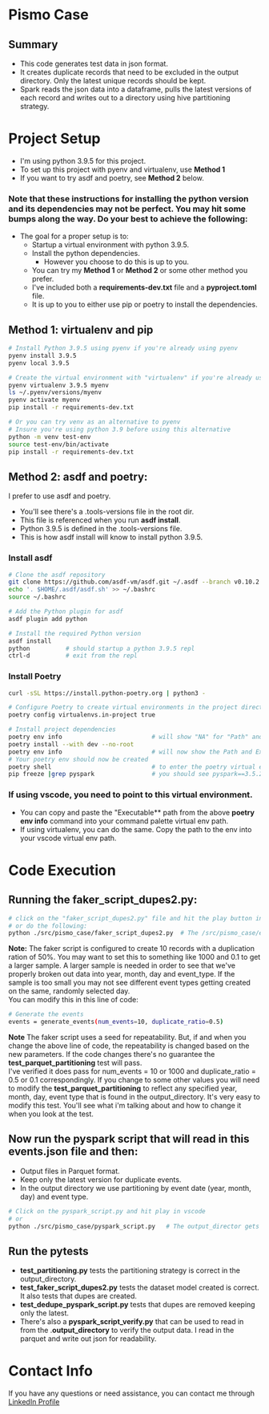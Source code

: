 # Pismo Case


## Summary
- This code generates test data in json format.
- It creates duplicate records that need to be excluded in the output directory.  Only the latest unique records should be kept. 
- Spark reads the json data into a dataframe, pulls the latest versions of each record and writes out to a directory using hive partitioning strategy. 

# Project Setup

- I'm using python 3.9.5 for this project. 
- To set up this project with pyenv and virtualenv, use **Method 1**
- If you want to try asdf and poetry, see **Method 2** below. 
### Note that these instructions for installing the python version and its dependencies may not be perfect.  You may hit some bumps along the way.   Do your best to achieve the following:
- The goal for a proper setup is to:
    - Startup a virtual environment with python 3.9.5.
    - Install the python dependencies.
        - However you choose to do this is up to you.   
    - You can try my **Method 1** or **Method 2** or some other method you prefer. 
    - I've included both a **requirements-dev.txt** file and a **pyproject.toml** file. 
    - It is up to you to either use pip or poetry to install the dependencies. 


## Method 1: virtualenv and pip
```bash
# Install Python 3.9.5 using pyenv if you're already using pyenv
pyenv install 3.9.5
pyenv local 3.9.5

# Create the virtual environment with "virtualenv" if you're already using virtualenv
pyenv virtualenv 3.9.5 myenv
ls ~/.pyenv/versions/myenv
pyenv activate myenv
pip install -r requirements-dev.txt

# Or you can try venv as an alternative to pyenv
# Insure you're using python 3.9 before using this alternative
python -m venv test-env
source test-env/bin/activate
pip install -r requirements-dev.txt
```

## Method 2: asdf and poetry:
I prefer to use asdf and poetry.   
- You'll see there's a .tools-versions file in the root dir.   
- This file is referenced when you run **asdf install**.   
- Python 3.9.5 is defined in the .tools-versions file.   
- This is how asdf install will know to install python 3.9.5.

### Install asdf
```bash
# Clone the asdf repository
git clone https://github.com/asdf-vm/asdf.git ~/.asdf --branch v0.10.2
echo '. $HOME/.asdf/asdf.sh' >> ~/.bashrc
source ~/.bashrc

# Add the Python plugin for asdf
asdf plugin add python

# Install the required Python version
asdf install
python          # should startup a python 3.9.5 repl
ctrl-d          # exit from the repl
```

### Install Poetry
```bash
curl -sSL https://install.python-poetry.org | python3 -

# Configure Poetry to create virtual environments in the project directory
poetry config virtualenvs.in-project true

# Install project dependencies
poetry env info                         # will show "NA" for "Path" and "Executable"
poetry install --with dev --no-root
poetry env info                         # will now show the Path and Executable
# Your poetry env should now be created
poetry shell                            # to enter the poetry virtual environment
pip freeze |grep pyspark                # you should see pyspark==3.5.2
```

### If using vscode, you need to point to this virtual environment. 
- You can copy and paste the "Executable** path from the above **poetry env info** command into your command palette virtual env path. 
- If using virtualenv, you can do the same.  Copy the path to the env into your vscode virtual env path.

# Code Execution
## Running the faker_script_dupes2.py:
```bash
# click on the "faker_script_dupes2.py" file and hit the play button in vs code
# or do the following:
python ./src/pismo_case/faker_script_dupes2.py  # The /src/pismo_case/events.json gets created with dupes
```
**Note:** The faker script is configured to create 10 records with a duplication ration of 50%.  You may want to set this to something like 1000 and 0.1 to get a larger sample.   A larger sample is needed in order to see that we've properly broken out data into year, month, day and event_type.  If the sample is too small you may not see different event types getting created on the same, randomly selected day.   
You can modify this in this line of code:

```bash
# Generate the events
events = generate_events(num_events=10, duplicate_ratio=0.5)
```
**Note** The faker script uses a seed for repeatability.   But, if and when you change the above line of code, the repeatability is changed based on the new parameters.   If the code changes there's no guarantee the **test_parquet_partitioning** test will pass.  
I've verified it does pass for num_events = 10 or 1000 and duplicate_ratio = 0.5 or 0.1 correspondingly.   If you change to some other values you will need to modify the **test_parquet_partitioning** to reflect any specified year, month, day, event type that is found in the output_directory.  It's very easy to modify this test.  You'll see what i'm talking about and how to change it when you look at the test. 

## Now run the pyspark script that will read in this events.json file and then: 
- Output files in Parquet format.
- Keep only the latest version for duplicate events.
- In the output directory we use partitioning by event date (year, month, day) and
event type.
```bash
# Click on the pyspark_script.py and hit play in vscode
# or
python ./src/pismo_case/pyspark_script.py   # The output_director gets created
```

## Run the pytests
- **test_partitioning.py** tests the partitioning strategy is correct in the output_directory.
- **test_faker_script_dupes2.py** tests the dataset model created is correct.  It also tests that dupes are created.
- **test_dedupe_pyspark_script.py** tests that dupes are removed keeping only the latest.
- There's also a **pyspark_script_verify.py** that can be used to read in from the .**output_directory** to verify the output data.  I read in the parquet and write out json for readability.


# Contact Info
If you have any questions or need assistance, you can contact me through [LinkedIn Profile](https://www.linkedin.com/in/mark-cosciello-a3b5918/)
